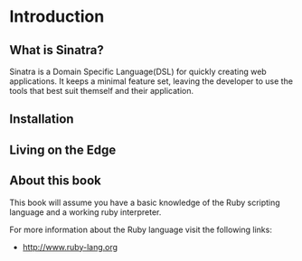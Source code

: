 Introduction
=============

What is Sinatra?
--------------------------
Sinatra is a Domain Specific Language(DSL) for quickly creating web applications. 
It keeps a minimal feature set, leaving the developer to use the tools that best suit themself and their application.

Installation
---------------------------------

Living on the Edge
--------------------------------

About this book
---------------
This book will assume you have a basic knowledge of the Ruby scripting language and a working ruby interpreter.

For more information about the Ruby language visit the following links:

- http://www.ruby-lang.org